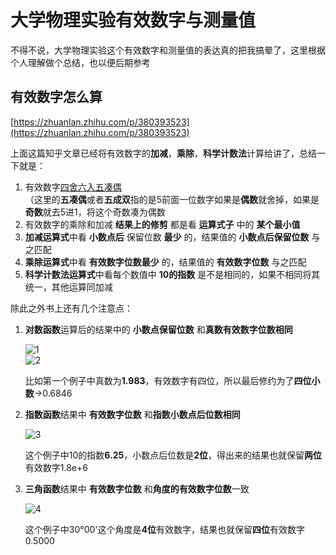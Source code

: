 # 大学物理实验有效数字与测量值  
不得不说，大学物理实验这个有效数字和测量值的表达真的把我搞晕了，这里根据个人理解做个总结，也以便后期参考  

## 有效数字怎么算  

[https://zhuanlan.zhihu.com/p/380393523](https://zhuanlan.zhihu.com/p/380393523)  

上面这篇知乎文章已经将有效数字的**加减**，**乘除**，**科学计数法**计算给讲了，总结一下就是：

1. 有效数字[四舍六入五凑偶](https://baike.baidu.com/item/%E5%9B%9B%E8%88%8D%E5%85%AD%E5%85%A5%E4%BA%94%E6%88%90%E5%8F%8C/9062547)  
   （这里的**五凑偶**或者**五成双**指的是5前面一位数字如果是**偶数**就舍掉，如果是**奇数**就去5进1，将这个奇数凑为偶数  
2. 有效数字的乘除和加减 **结果上的修剪** 都是看 **运算式子** 中的 **某个最小值**  
3. **加减运算式**中看 **小数点后** 保留位数 **最少** 的，结果值的 **小数点后保留位数** 与之匹配  
4. **乘除运算式**中看 **有效数字位数最少** 的，结果值的 **有效数字位数** 与之匹配  
5. **科学计数法运算式**中看每个数值中 **10的指数** 是不是相同的，如果不相同将其统一，其他运算同加减  

除此之外书上还有几个注意点：  
1. **对数函数**运算后的结果中的 **小数点保留位数** 和**真数有效数字位数相同**  

   ![1](https://user-images.githubusercontent.com/12976469/134310441-991dff70-ecba-4d41-a980-835899f7ac47.gif)  
   ![2](https://user-images.githubusercontent.com/12976469/134310689-a5e45236-820c-4dbf-8763-5a4e06b476c2.gif)  
   
   比如第一个例子中真数为**1.983**，有效数字有四位，所以最后修约为了**四位小数**->0.6846  

2. **指数函数**结果中 **有效数字位数** 和**指数小数点后位数相同**  

   ![3](https://user-images.githubusercontent.com/12976469/134311714-15d7095f-1c3d-4bda-b8ab-05be88c244d1.gif)  
   
   这个例子中10的指数**6.25**，小数点后位数是**2位**，得出来的结果也就保留**两位**有效数字1.8e+6  
   
3. **三角函数**结果中 **有效数字位数** 和**角度的有效数字位数**一致  

   ![4](https://user-images.githubusercontent.com/12976469/134312466-5dd55bde-7c6e-499b-a0be-bb62199e522e.gif)  
   
   这个例子中30°00'这个角度是**4位**有效数字，结果也就保留**四位**有效数字0.5000  

   


   

